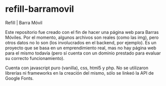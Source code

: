 # refill-barramovil
Refill | Barra Móvil 

Este repositorio fue creado con el fin de hacer una página web para Barras Móviles. Por el momento, algunos archivos son reales (como las img), pero otros datos no lo son (los involucrados en el backend, por ejemplo).
Es un proyecto que se basa en un emprendimiento real, mas no hay página web para el mismo todavía (pero sí cuenta con un dominio prestado para evaluar su correcto funcionamiento).

Cuenta con javascript puro (vanilla), css, html5 y php. No se utilizaron librerías ni frameworks en la creación del mismo, sólo se linkeó la API de Google Fonts.
